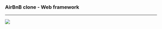 <h3>AirBnB clone - Web framework</h3>
<hr>

<img src="https://encrypted-tbn0.gstatic.com/images?q=tbn:ANd9GcTQWbx3DquSLK4MyALuY8R5OrK44yMQaetfqg&usqp=CAU">
